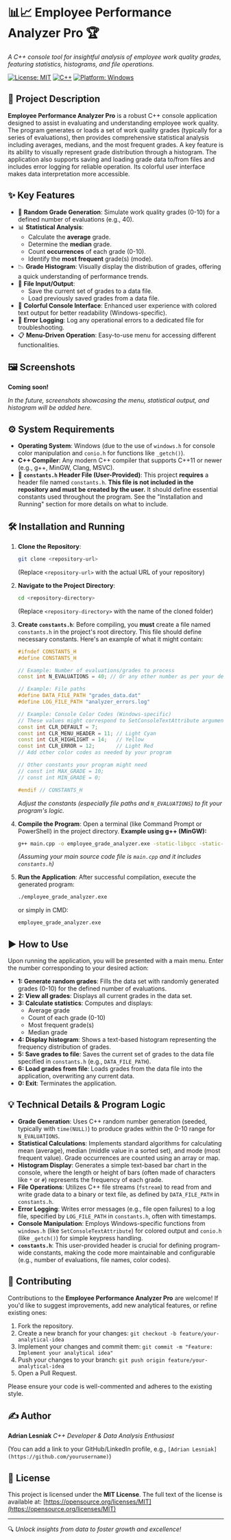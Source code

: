 # 📊📈 Employee Performance Analyzer Pro 🏆
_A C++ console tool for insightful analysis of employee work quality grades, featuring statistics, histograms, and file operations._

[![License: MIT](https://img.shields.io/badge/License-MIT-yellow.svg)](https://opensource.org/licenses/MIT)
[![C++](https://img.shields.io/badge/Language-C%2B%2B-blue.svg)](https://isocpp.org/)
[![Platform: Windows](https://img.shields.io/badge/Platform-Windows-lightgrey.svg)](https://www.microsoft.com/windows)

## 📝 Project Description

**Employee Performance Analyzer Pro** is a robust C++ console application designed to assist in evaluating and understanding employee work quality. The program generates or loads a set of work quality grades (typically for a series of evaluations), then provides comprehensive statistical analysis including averages, medians, and the most frequent grades. A key feature is its ability to visually represent grade distribution through a histogram. The application also supports saving and loading grade data to/from files and includes error logging for reliable operation. Its colorful user interface makes data interpretation more accessible.

## ✨ Key Features

*   🎲 **Random Grade Generation**: Simulate work quality grades (0-10) for a defined number of evaluations (e.g., 40).
*   📊 **Statistical Analysis**:
    *   Calculate the **average** grade.
    *   Determine the **median** grade.
    *   Count **occurrences** of each grade (0-10).
    *   Identify the **most frequent** grade(s) (mode).
*   📉 **Grade Histogram**: Visually display the distribution of grades, offering a quick understanding of performance trends.
*   💾 **File Input/Output**:
    *   Save the current set of grades to a data file.
    *   Load previously saved grades from a data file.
*   🌈 **Colorful Console Interface**: Enhanced user experience with colored text output for better readability (Windows-specific).
*   📄 **Error Logging**: Log any operational errors to a dedicated file for troubleshooting.
*   📋 **Menu-Driven Operation**: Easy-to-use menu for accessing different functionalities.

## 🖼️ Screenshots

**Coming soon!**

_In the future, screenshots showcasing the menu, statistical output, and histogram will be added here._

## ⚙️ System Requirements

*   **Operating System**: Windows (due to the use of `windows.h` for console color manipulation and `conio.h` for functions like `_getch()`).
*   **C++ Compiler**: Any modern C++ compiler that supports C++11 or newer (e.g., g++, MinGW, Clang, MSVC).
*   📄 **`constants.h` Header File (User-Provided)**: This project **requires** a header file named `constants.h`. **This file is not included in the repository and must be created by the user.** It should define essential constants used throughout the program. See the "Installation and Running" section for more details on what to include.

## 🛠️ Installation and Running

1.  **Clone the Repository**:
    ```bash
    git clone <repository-url>
    ```
    (Replace `<repository-url>` with the actual URL of your repository)

2.  **Navigate to the Project Directory**:
    ```bash
    cd <repository-directory>
    ```
    (Replace `<repository-directory>` with the name of the cloned folder)

3.  **Create `constants.h`**:
    Before compiling, you **must** create a file named `constants.h` in the project's root directory. This file should define necessary constants. Here's an example of what it might contain:
    ```cpp
    #ifndef CONSTANTS_H
    #define CONSTANTS_H

    // Example: Number of evaluations/grades to process
    const int N_EVALUATIONS = 40; // Or any other number as per your design

    // Example: File paths
    #define DATA_FILE_PATH "grades_data.dat"
    #define LOG_FILE_PATH "analyzer_errors.log"

    // Example: Console Color Codes (Windows-specific)
    // These values might correspond to SetConsoleTextAttribute arguments
    const int CLR_DEFAULT = 7;
    const int CLR_MENU_HEADER = 11; // Light Cyan
    const int CLR_HIGHLIGHT = 14;   // Yellow
    const int CLR_ERROR = 12;       // Light Red
    // Add other color codes as needed by your program

    // Other constants your program might need
    // const int MAX_GRADE = 10;
    // const int MIN_GRADE = 0;

    #endif // CONSTANTS_H
    ```
    *Adjust the constants (especially file paths and `N_EVALUATIONS`) to fit your program's logic.*

4.  **Compile the Program**:
    Open a terminal (like Command Prompt or PowerShell) in the project directory.
    **Example using g++ (MinGW):**
    ```bash
    g++ main.cpp -o employee_grade_analyzer.exe -static-libgcc -static-libstdc++
    ```
    *(Assuming your main source code file is `main.cpp` and it includes `constants.h`)*

5.  **Run the Application**:
    After successful compilation, execute the generated program:
    ```bash
    ./employee_grade_analyzer.exe
    ```
    or simply in CMD:
    ```bash
    employee_grade_analyzer.exe
    ```

## ▶️ How to Use

Upon running the application, you will be presented with a main menu. Enter the number corresponding to your desired action:

*   **1: Generate random grades**: Fills the data set with randomly generated grades (0-10) for the defined number of evaluations.
*   **2: View all grades**: Displays all current grades in the data set.
*   **3: Calculate statistics**: Computes and displays:
    *   Average grade
    *   Count of each grade (0-10)
    *   Most frequent grade(s)
    *   Median grade
*   **4: Display histogram**: Shows a text-based histogram representing the frequency distribution of grades.
*   **5: Save grades to file**: Saves the current set of grades to the data file specified in `constants.h` (e.g., `DATA_FILE_PATH`).
*   **6: Load grades from file**: Loads grades from the data file into the application, overwriting any current data.
*   **0: Exit**: Terminates the application.

## 💡 Technical Details & Program Logic

*   **Grade Generation**: Uses C++ random number generation (seeded, typically with `time(NULL)`) to produce grades within the 0-10 range for `N_EVALUATIONS`.
*   **Statistical Calculations**: Implements standard algorithms for calculating mean (average), median (middle value in a sorted set), and mode (most frequent value). Grade occurrences are counted using an array or map.
*   **Histogram Display**: Generates a simple text-based bar chart in the console, where the length or height of bars (often made of characters like `*` or `#`) represents the frequency of each grade.
*   **File Operations**: Utilizes C++ file streams (`fstream`) to read from and write grade data to a binary or text file, as defined by `DATA_FILE_PATH` in `constants.h`.
*   **Error Logging**: Writes error messages (e.g., file open failures) to a log file, specified by `LOG_FILE_PATH` in `constants.h`, often with timestamps.
*   **Console Manipulation**: Employs Windows-specific functions from `windows.h` (like `SetConsoleTextAttribute`) for colored output and `conio.h` (like `_getch()`) for simple keypress handling.
*   **`constants.h`**: This user-provided header is crucial for defining program-wide constants, making the code more maintainable and configurable (e.g., number of evaluations, file names, color codes).

## 🤝 Contributing

Contributions to the **Employee Performance Analyzer Pro** are welcome! If you'd like to suggest improvements, add new analytical features, or refine existing ones:

1.  Fork the repository.
2.  Create a new branch for your changes: `git checkout -b feature/your-analytical-idea`
3.  Implement your changes and commit them: `git commit -m "Feature: Implement your analytical idea"`
4.  Push your changes to your branch: `git push origin feature/your-analytical-idea`
5.  Open a Pull Request.

Please ensure your code is well-commented and adheres to the existing style.

## ✍️ Author

**Adrian Lesniak**
_C++ Developer & Data Analysis Enthusiast_

(You can add a link to your GitHub/LinkedIn profile, e.g., `[Adrian Lesniak](https://github.com/yourusername)`)

## 📃 License

This project is licensed under the **MIT License**.
The full text of the license is available at: [https://opensource.org/licenses/MIT](https://opensource.org/licenses/MIT)

---
🔍 _Unlock insights from data to foster growth and excellence!_
